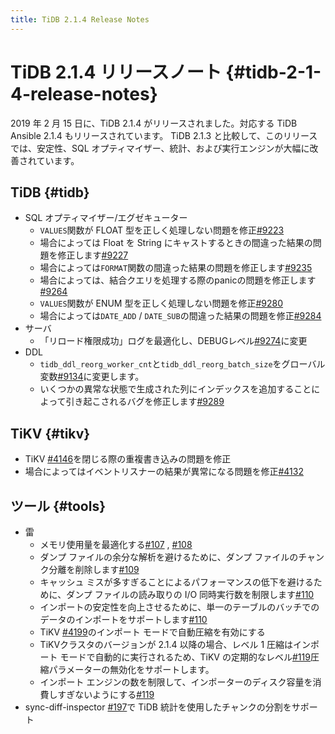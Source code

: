 ```yaml
---
title: TiDB 2.1.4 Release Notes
---
```


# TiDB 2.1.4 リリースノート {#tidb-2-1-4-release-notes}

2019 年 2 月 15 日に、TiDB 2.1.4 がリリースされました。対応する TiDB Ansible 2.1.4 もリリースされています。 TiDB 2.1.3 と比較して、このリリースでは、安定性、SQL オプティマイザー、統計、および実行エンジンが大幅に改善されています。

## TiDB {#tidb}

-   SQL オプティマイザー/エグゼキューター
    -   `VALUES`関数が FLOAT 型を正しく処理しない問題を修正[#9223](https://github.com/pingcap/tidb/pull/9223)
    -   場合によっては Float を String にキャストするときの間違った結果の問題を修正します[#9227](https://github.com/pingcap/tidb/pull/9227)
    -   場合によっては`FORMAT`関数の間違った結果の問題を修正します[#9235](https://github.com/pingcap/tidb/pull/9235)
    -   場合によっては、結合クエリを処理する際のpanicの問題を修正します[#9264](https://github.com/pingcap/tidb/pull/9264)
    -   `VALUES`関数が ENUM 型を正しく処理しない問題を修正[#9280](https://github.com/pingcap/tidb/pull/9280)
    -   場合によっては`DATE_ADD` / `DATE_SUB`の間違った結果の問題を修正[#9284](https://github.com/pingcap/tidb/pull/9284)
-   サーバ
    -   「リロード権限成功」ログを最適化し、DEBUGレベル[#9274](https://github.com/pingcap/tidb/pull/9274)に変更
-   DDL
    -   `tidb_ddl_reorg_worker_cnt`と`tidb_ddl_reorg_batch_size`をグローバル変数[#9134](https://github.com/pingcap/tidb/pull/9134)に変更します。
    -   いくつかの異常な状態で生成された列にインデックスを追加することによって引き起こされるバグを修正します[#9289](https://github.com/pingcap/tidb/pull/9289)

## TiKV {#tikv}

-   TiKV [#4146](https://github.com/tikv/tikv/pull/4146)を閉じる際の重複書き込みの問題を修正
-   場合によってはイベントリスナーの結果が異常になる問題を修正[#4132](https://github.com/tikv/tikv/pull/4132)

## ツール {#tools}

-   雷
    -   メモリ使用量を最適化する[#107](https://github.com/pingcap/tidb-lightning/pull/107) , [#108](https://github.com/pingcap/tidb-lightning/pull/108)
    -   ダンプ ファイルの余分な解析を避けるために、ダンプ ファイルのチャンク分離を削除します[#109](https://github.com/pingcap/tidb-lightning/pull/109)
    -   キャッシュ ミスが多すぎることによるパフォーマンスの低下を避けるために、ダンプ ファイルの読み取りの I/O 同時実行数を制限します[#110](https://github.com/pingcap/tidb-lightning/pull/110)
    -   インポートの安定性を向上させるために、単一のテーブルのバッチでのデータのインポートをサポートします[#110](https://github.com/pingcap/tidb-lightning/pull/113)
    -   TiKV [#4199](https://github.com/tikv/tikv/pull/4199)のインポート モードで自動圧縮を有効にする
    -   TiKVクラスタのバージョンが 2.1.4 以降の場合、レベル 1 圧縮はインポート モードで自動的に実行されるため、TiKV の定期的なレベル[#119](https://github.com/pingcap/tidb-lightning/pull/119)圧縮パラメーターの無効化をサポートします。
    -   インポート エンジンの数を制限して、インポーターのディスク容量を消費しすぎないようにする[#119](https://github.com/pingcap/tidb-lightning/pull/119)
-   sync-diff-inspector [#197](https://github.com/pingcap/tidb-tools/pull/197)で TiDB 統計を使用したチャンクの分割をサポート
